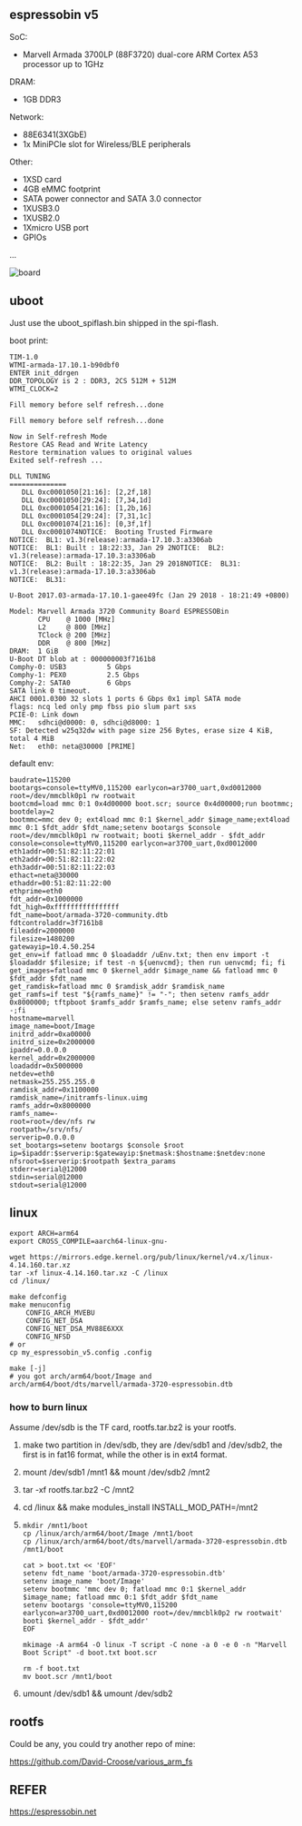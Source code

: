 ## espressobin v5

SoC: 

- Marvell Armada 3700LP (88F3720) dual-core ARM Cortex A53 processor up to 1GHz

DRAM:

- 1GB DDR3

Network: 

- 88E6341(3XGbE)
- 1x MiniPCIe slot for Wireless/BLE peripherals

Other: 

- 1XSD card
- 4GB eMMC footprint
- SATA power connector and SATA 3.0 connector
- 1XUSB3.0
- 1XUSB2.0
- 1Xmicro USB port
- GPIOs

...



![board](board.jpg)



## uboot

Just use the uboot_spiflash.bin shipped in the spi-flash.

boot print:

```
TIM-1.0
WTMI-armada-17.10.1-b90dbf0
ENTER init_ddrgen
DDR_TOPOLOGY is 2 :	DDR3, 2CS 512M + 512M
WTMI_CLOCK=2

Fill memory before self refresh...done

Fill memory before self refresh...done

Now in Self-refresh Mode
Restore CAS Read and Write Latency
Restore termination values to original values
Exited self-refresh ...

DLL TUNING
==============
   DLL 0xc0001050[21:16]: [2,2f,18]
   DLL 0xc0001050[29:24]: [7,34,1d]
   DLL 0xc0001054[21:16]: [1,2b,16]
   DLL 0xc0001054[29:24]: [7,31,1c]
   DLL 0xc0001074[21:16]: [0,3f,1f]
   DLL 0xc0001074NOTICE:  Booting Trusted Firmware
NOTICE:  BL1: v1.3(release):armada-17.10.3:a3306ab
NOTICE:  BL1: Built : 18:22:33, Jan 29 2NOTICE:  BL2: v1.3(release):armada-17.10.3:a3306ab
NOTICE:  BL2: Built : 18:22:35, Jan 29 2018NOTICE:  BL31: v1.3(release):armada-17.10.3:a3306ab
NOTICE:  BL31:

U-Boot 2017.03-armada-17.10.1-gaee49fc (Jan 29 2018 - 18:21:49 +0800)

Model: Marvell Armada 3720 Community Board ESPRESSOBin
       CPU    @ 1000 [MHz]
       L2     @ 800 [MHz]
       TClock @ 200 [MHz]
       DDR    @ 800 [MHz]
DRAM:  1 GiB
U-Boot DT blob at : 000000003f7161b8
Comphy-0: USB3          5 Gbps    
Comphy-1: PEX0          2.5 Gbps  
Comphy-2: SATA0         6 Gbps    
SATA link 0 timeout.
AHCI 0001.0300 32 slots 1 ports 6 Gbps 0x1 impl SATA mode
flags: ncq led only pmp fbss pio slum part sxs 
PCIE-0: Link down
MMC:   sdhci@d0000: 0, sdhci@d8000: 1
SF: Detected w25q32dw with page size 256 Bytes, erase size 4 KiB, total 4 MiB
Net:   eth0: neta@30000 [PRIME]
```



default env:

```
baudrate=115200
bootargs=console=ttyMV0,115200 earlycon=ar3700_uart,0xd0012000 root=/dev/mmcblk0p1 rw rootwait
bootcmd=load mmc 0:1 0x4d00000 boot.scr; source 0x4d00000;run bootmmc;
bootdelay=2
bootmmc=mmc dev 0; ext4load mmc 0:1 $kernel_addr $image_name;ext4load mmc 0:1 $fdt_addr $fdt_name;setenv bootargs $console root=/dev/mmcblk0p1 rw rootwait; booti $kernel_addr - $fdt_addr
console=console=ttyMV0,115200 earlycon=ar3700_uart,0xd0012000
eth1addr=00:51:82:11:22:01
eth2addr=00:51:82:11:22:02
eth3addr=00:51:82:11:22:03
ethact=neta@30000
ethaddr=00:51:82:11:22:00
ethprime=eth0
fdt_addr=0x1000000
fdt_high=0xffffffffffffffff
fdt_name=boot/armada-3720-community.dtb
fdtcontroladdr=3f7161b8
fileaddr=2000000
filesize=1480200
gatewayip=10.4.50.254
get_env=if fatload mmc 0 $loadaddr /uEnv.txt; then env import -t $loadaddr $filesize; if test -n ${uenvcmd}; then run uenvcmd; fi; fi
get_images=fatload mmc 0 $kernel_addr $image_name && fatload mmc 0 $fdt_addr $fdt_name
get_ramdisk=fatload mmc 0 $ramdisk_addr $ramdisk_name
get_ramfs=if test "${ramfs_name}" != "-"; then setenv ramfs_addr 0x8000000; tftpboot $ramfs_addr $ramfs_name; else setenv ramfs_addr -;fi
hostname=marvell
image_name=boot/Image
initrd_addr=0xa00000
initrd_size=0x2000000
ipaddr=0.0.0.0
kernel_addr=0x2000000
loadaddr=0x5000000
netdev=eth0
netmask=255.255.255.0
ramdisk_addr=0x1100000
ramdisk_name=/initramfs-linux.uimg
ramfs_addr=0x8000000
ramfs_name=-
root=root=/dev/nfs rw
rootpath=/srv/nfs/
serverip=0.0.0.0
set_bootargs=setenv bootargs $console $root ip=$ipaddr:$serverip:$gatewayip:$netmask:$hostname:$netdev:none nfsroot=$serverip:$rootpath $extra_params
stderr=serial@12000
stdin=serial@12000
stdout=serial@12000
```



## linux

```
export ARCH=arm64
export CROSS_COMPILE=aarch64-linux-gnu-
```

```
wget https://mirrors.edge.kernel.org/pub/linux/kernel/v4.x/linux-4.14.160.tar.xz
tar -xf linux-4.14.160.tar.xz -C /linux
cd /linux/
```

```
make defconfig
make menuconfig
	CONFIG_ARCH_MVEBU
	CONFIG_NET_DSA
	CONFIG_NET_DSA_MV88E6XXX
	CONFIG_NFSD
# or
cp my_espressobin_v5.config .config
```

```
make [-j]
# you got arch/arm64/boot/Image and arch/arm64/boot/dts/marvell/armada-3720-espressobin.dtb
```



### how to burn linux

Assume /dev/sdb is the TF card, rootfs.tar.bz2 is your rootfs.

1. make two partition in /dev/sdb, they are /dev/sdb1 and /dev/sdb2, the first is in fat16 format, while the other is in ext4 format.

2. mount /dev/sdb1 /mnt1 && mount /dev/sdb2 /mnt2

3. tar -xf rootfs.tar.bz2 -C /mnt2

4. cd /linux && make modules_install INSTALL_MOD_PATH=/mnt2

5. ```
   mkdir /mnt1/boot
   cp /linux/arch/arm64/boot/Image /mnt1/boot
   cp /linux/arch/arm64/boot/dts/marvell/armada-3720-espressobin.dtb /mnt1/boot
   
   cat > boot.txt << 'EOF'
   setenv fdt_name 'boot/armada-3720-espressobin.dtb'
   setenv image_name 'boot/Image'
   setenv bootmmc 'mmc dev 0; fatload mmc 0:1 $kernel_addr $image_name; fatload mmc 0:1 $fdt_addr $fdt_name
   setenv bootargs 'console=ttyMV0,115200 earlycon=ar3700_uart,0xd0012000 root=/dev/mmcblk0p2 rw rootwait'
   booti $kernel_addr - $fdt_addr'
   EOF
   
   mkimage -A arm64 -O linux -T script -C none -a 0 -e 0 -n "Marvell Boot Script" -d boot.txt boot.scr
   
   rm -f boot.txt
   mv boot.scr /mnt1/boot
   ```

6. umount /dev/sdb1 && umount /dev/sdb2



## rootfs

Could be any, you could try another repo of mine:

https://github.com/David-Croose/various_arm_fs



## REFER

https://espressobin.net

